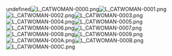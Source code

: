 undefined![L_CATWOMAN-0000.png](https://raw.githubusercontent.com/Klokinator/FE-Repo/main/Portrait%20Repository/FE09%20Mugs%20(Path%20of%20Radiance)/FE9%20Vanilla%20Mugs%20(Ingame%20Rips)/Generic%20Laguz%20Cat%20%5BF%5D/L_CATWOMAN-0000.png "L_CATWOMAN-0000.png")![L_CATWOMAN-0001.png](https://raw.githubusercontent.com/Klokinator/FE-Repo/main/Portrait%20Repository/FE09%20Mugs%20(Path%20of%20Radiance)/FE9%20Vanilla%20Mugs%20(Ingame%20Rips)/Generic%20Laguz%20Cat%20%5BF%5D/L_CATWOMAN-0001.png "L_CATWOMAN-0001.png")![L_CATWOMAN-0002.png](https://raw.githubusercontent.com/Klokinator/FE-Repo/main/Portrait%20Repository/FE09%20Mugs%20(Path%20of%20Radiance)/FE9%20Vanilla%20Mugs%20(Ingame%20Rips)/Generic%20Laguz%20Cat%20%5BF%5D/L_CATWOMAN-0002.png "L_CATWOMAN-0002.png")![L_CATWOMAN-0003.png](https://raw.githubusercontent.com/Klokinator/FE-Repo/main/Portrait%20Repository/FE09%20Mugs%20(Path%20of%20Radiance)/FE9%20Vanilla%20Mugs%20(Ingame%20Rips)/Generic%20Laguz%20Cat%20%5BF%5D/L_CATWOMAN-0003.png "L_CATWOMAN-0003.png")![L_CATWOMAN-0004.png](https://raw.githubusercontent.com/Klokinator/FE-Repo/main/Portrait%20Repository/FE09%20Mugs%20(Path%20of%20Radiance)/FE9%20Vanilla%20Mugs%20(Ingame%20Rips)/Generic%20Laguz%20Cat%20%5BF%5D/L_CATWOMAN-0004.png "L_CATWOMAN-0004.png")![L_CATWOMAN-0005.png](https://raw.githubusercontent.com/Klokinator/FE-Repo/main/Portrait%20Repository/FE09%20Mugs%20(Path%20of%20Radiance)/FE9%20Vanilla%20Mugs%20(Ingame%20Rips)/Generic%20Laguz%20Cat%20%5BF%5D/L_CATWOMAN-0005.png "L_CATWOMAN-0005.png")![L_CATWOMAN-0006.png](https://raw.githubusercontent.com/Klokinator/FE-Repo/main/Portrait%20Repository/FE09%20Mugs%20(Path%20of%20Radiance)/FE9%20Vanilla%20Mugs%20(Ingame%20Rips)/Generic%20Laguz%20Cat%20%5BF%5D/L_CATWOMAN-0006.png "L_CATWOMAN-0006.png")![L_CATWOMAN-0007.png](https://raw.githubusercontent.com/Klokinator/FE-Repo/main/Portrait%20Repository/FE09%20Mugs%20(Path%20of%20Radiance)/FE9%20Vanilla%20Mugs%20(Ingame%20Rips)/Generic%20Laguz%20Cat%20%5BF%5D/L_CATWOMAN-0007.png "L_CATWOMAN-0007.png")![L_CATWOMAN-0008.png](https://raw.githubusercontent.com/Klokinator/FE-Repo/main/Portrait%20Repository/FE09%20Mugs%20(Path%20of%20Radiance)/FE9%20Vanilla%20Mugs%20(Ingame%20Rips)/Generic%20Laguz%20Cat%20%5BF%5D/L_CATWOMAN-0008.png "L_CATWOMAN-0008.png")![L_CATWOMAN-0009.png](https://raw.githubusercontent.com/Klokinator/FE-Repo/main/Portrait%20Repository/FE09%20Mugs%20(Path%20of%20Radiance)/FE9%20Vanilla%20Mugs%20(Ingame%20Rips)/Generic%20Laguz%20Cat%20%5BF%5D/L_CATWOMAN-0009.png "L_CATWOMAN-0009.png")![L_CATWOMAN-000A.png](https://raw.githubusercontent.com/Klokinator/FE-Repo/main/Portrait%20Repository/FE09%20Mugs%20(Path%20of%20Radiance)/FE9%20Vanilla%20Mugs%20(Ingame%20Rips)/Generic%20Laguz%20Cat%20%5BF%5D/L_CATWOMAN-000A.png "L_CATWOMAN-000A.png")![L_CATWOMAN-000B.png](https://raw.githubusercontent.com/Klokinator/FE-Repo/main/Portrait%20Repository/FE09%20Mugs%20(Path%20of%20Radiance)/FE9%20Vanilla%20Mugs%20(Ingame%20Rips)/Generic%20Laguz%20Cat%20%5BF%5D/L_CATWOMAN-000B.png "L_CATWOMAN-000B.png")![L_CATWOMAN-000C.png](https://raw.githubusercontent.com/Klokinator/FE-Repo/main/Portrait%20Repository/FE09%20Mugs%20(Path%20of%20Radiance)/FE9%20Vanilla%20Mugs%20(Ingame%20Rips)/Generic%20Laguz%20Cat%20%5BF%5D/L_CATWOMAN-000C.png "L_CATWOMAN-000C.png")